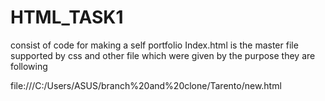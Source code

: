 # HTML_TASK1
consist of code for making a self portfolio
Index.html is the master file
supported by css and other file which were given by the purpose they are following

file:///C:/Users/ASUS/branch%20and%20clone/Tarento/new.html

